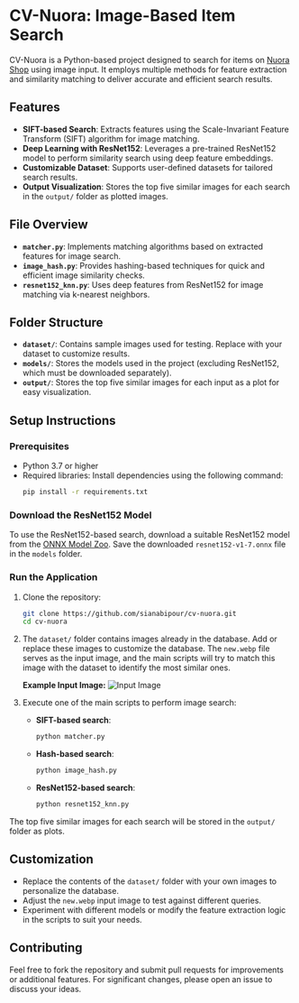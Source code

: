 # CV-Nuora: Image-Based Item Search

CV-Nuora is a Python-based project designed to search for items on [Nuora Shop](https://www.nuorashop.ir) using image input. It employs multiple methods for feature extraction and similarity matching to deliver accurate and efficient search results.

## Features

- **SIFT-based Search**: Extracts features using the Scale-Invariant Feature Transform (SIFT) algorithm for image matching.
- **Deep Learning with ResNet152**: Leverages a pre-trained ResNet152 model to perform similarity search using deep feature embeddings.
- **Customizable Dataset**: Supports user-defined datasets for tailored search results.
- **Output Visualization**: Stores the top five similar images for each search in the `output/` folder as plotted images.

## File Overview

- **`matcher.py`**: Implements matching algorithms based on extracted features for image search.
- **`image_hash.py`**: Provides hashing-based techniques for quick and efficient image similarity checks.
- **`resnet152_knn.py`**: Uses deep features from ResNet152 for image matching via k-nearest neighbors.

## Folder Structure

- **`dataset/`**: Contains sample images used for testing. Replace with your dataset to customize results.
- **`models/`**: Stores the models used in the project (excluding ResNet152, which must be downloaded separately).
- **`output/`**: Stores the top five similar images for each input as a plot for easy visualization.

## Setup Instructions

### Prerequisites

- Python 3.7 or higher
- Required libraries: Install dependencies using the following command:
  ```bash
  pip install -r requirements.txt

### Download the ResNet152 Model

To use the ResNet152-based search, download a suitable ResNet152 model from the [ONNX Model Zoo](https://github.com/onnx/models/tree/main/validated/vision/classification/resnet/model). Save the downloaded `resnet152-v1-7.onnx` file in the `models` folder.

### Run the Application

1. Clone the repository:
   ```bash
   git clone https://github.com/sianabipour/cv-nuora.git
   cd cv-nuora
2. The `dataset/` folder contains images already in the database. Add or replace these images to customize the database. The `new.webp` file serves as the input image, and the main scripts will try to match this image with the dataset to identify the most similar ones.

   **Example Input Image:**
   ![Input Image](new.webp)

3. Execute one of the main scripts to perform image search:
   - **SIFT-based search**:
     ```bash
     python matcher.py
     ```
   - **Hash-based search**:
     ```bash
     python image_hash.py
     ```
   - **ResNet152-based search**:
     ```bash
     python resnet152_knn.py
     ```

The top five similar images for each search will be stored in the `output/` folder as plots.

## Customization

- Replace the contents of the `dataset/` folder with your own images to personalize the database.
- Adjust the `new.webp` input image to test against different queries.
- Experiment with different models or modify the feature extraction logic in the scripts to suit your needs.

## Contributing

Feel free to fork the repository and submit pull requests for improvements or additional features. For significant changes, please open an issue to discuss your ideas.
